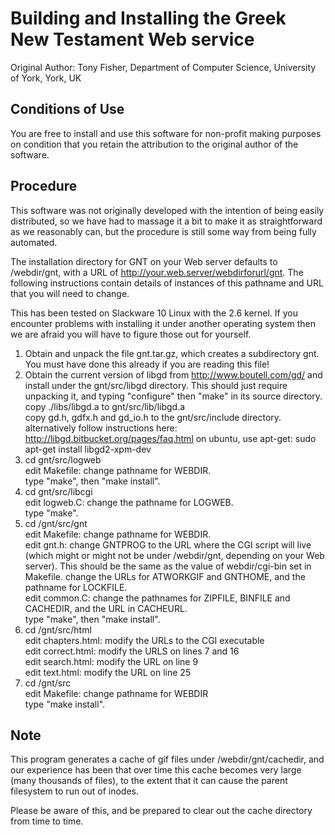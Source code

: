 # Building and Installing the Greek New Testament Web service

Original Author: Tony Fisher, Department of Computer Science, University of York, York, UK

## Conditions of Use

You are free to install and use this software for non-profit making purposes on condition that you retain the attribution to the original author of the software.

## Procedure

This software was not originally developed with the intention of being easily distributed, so we have had to massage it a bit to make it as straightforward as we reasonably can, but the procedure is still some way from being fully automated.

The installation directory for GNT on your Web server defaults to /webdir/gnt, with a URL of http://your.web.server/webdirforurl/gnt.  The following instructions contain details of instances of this pathname and URL that you will need to change.

This has been tested on Slackware 10 Linux with the 2.6 kernel.  If you encounter problems with installing it under another operating system then we are afraid you will have to figure those out for yourself.

1. Obtain and unpack the file gnt.tar.gz, which creates a subdirectory gnt.  You must have done this already if you are reading this file!
2. Obtain the current version of libgd from http://www.boutell.com/gd/ and install under the gnt/src/libgd directory.  This should just require unpacking it, and typing "configure" then "make" in its source directory.  
copy ./libs/libgd.a to gnt/src/lib/libgd.a  
copy gd.h, gdfx.h and gd_io.h to the gnt/src/include directory.  
alternatively follow instructions here: http://libgd.bitbucket.org/pages/faq.html on ubuntu, use apt-get: sudo apt-get install libgd2-xpm-dev
3. cd gnt/src/logweb  
edit Makefile: change pathname for WEBDIR.  
type "make", then "make install".
4. cd gnt/src/libcgi  
edit logweb.C: change the pathname for LOGWEB.  
type "make".
5. cd /gnt/src/gnt  
edit Makefile: change pathname for WEBDIR.  
edit gnt.h: change GNTPROG to the URL where the CGI script will live (which might or might not be under /webdir/gnt, depending on your Web server).  This should be the same as the value of webdir/cgi-bin set in Makefile.  change the URLs for ATWORKGIF and GNTHOME, and the pathname for LOCKFILE.  
edit common.C: change the pathnames for ZIPFILE, BINFILE and CACHEDIR, and the URL in CACHEURL.  
type "make", then "make install".
6. cd /gnt/src/html  
edit chapters.html: modify the URLs to the CGI executable  
edit correct.html: modify the URLS on lines 7 and 16  
edit search.html: modify the URL on line 9  
edit text.html: modify the URL on line 25
7. cd /gnt/src  
edit Makefile: change pathname for WEBDIR  
type "make install".

## Note

This program generates a cache of gif files under /webdir/gnt/cachedir, and our experience has been that over time this cache becomes very large (many thousands of files), to the extent that it can cause the parent filesystem to run out of inodes.

Please be aware of this, and be prepared to clear out the cache directory from time to time.
